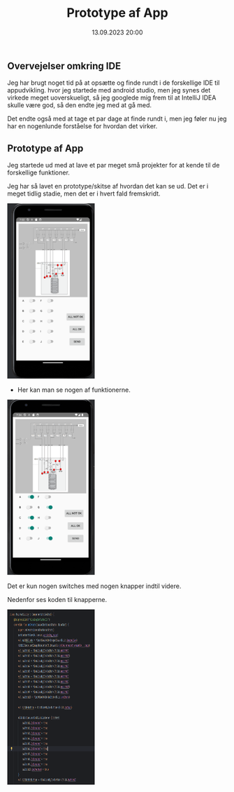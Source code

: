 ﻿---
title: Prototype af App
date: 13.09.2023 20:00
categories: [Projekt]
tags: [nolek,projekt,appudvikling]
---
## Overvejelser omkring IDE

Jeg har brugt noget tid på at opsætte og finde rundt i de forskellige IDE til appudvikling. hvor jeg startede med android studio,
men jeg synes det virkede meget uoverskueligt, så jeg googlede mig frem til at IntelliJ IDEA skulle være god, så den endte jeg med at gå med.

Det endte også med at tage et par dage at finde rundt i, men jeg føler nu jeg har en nogenlunde forståelse for hvordan det virker.

## Prototype af App

Jeg startede ud med at lave et par meget små projekter for at kende til de forskellige funktioner.

Jeg har så lavet en prototype/skitse af hvordan det kan se ud. Det er i meget tidlig stadie, men det er i hvert fald fremskridt.


<div style="text-align: left">
  <img src="/assets/images/Prototype.png" alt="Something went wrong loading the image." width="200" height="400"/>
</div>

- Her kan man se nogen af funktionerne.

<div style="text-align: left">
  <img src="/assets/images/Prototype med funktioner.png" alt="Something went wrong loading the image." width="200" height="400"/>
</div>

Det er kun nogen switches med nogen knapper indtil videre.

Nedenfor ses koden til knapperne.

<div style="text-align: left">
  <img src="/assets/images/Kode til knap funktioner.png" alt="Something went wrong loading the image." width="200" height="400"/>
</div>
